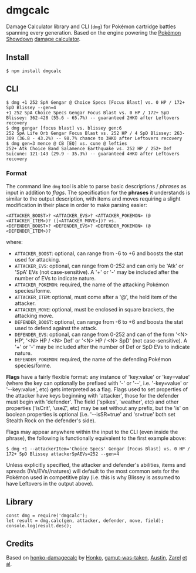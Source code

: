 # dmgcalc

Damage Calculator library and CLI (`dmg`) for Pokémon cartridge battles spanning
every generation. Based on the engine powering the
[Pokémon Showdown](https://psim.us)
[damage calculator](https://pokemonshowdown.com/damagecalc/).

## Install

    $ npm install dmgcalc

## CLI

    $ dmg +1 252 SpA Gengar @ Choice Specs [Focus Blast] vs. 0 HP / 172+ SpD Blissey --gen=4
    +1 252 SpA Choice Specs Gengar Focus Blast vs. 0 HP / 172+ SpD Blissey: 362-428 (55.6 - 65.7%) -- guaranteed 2HKO after Leftovers recovery
    $ dmg gengar [focus blast] vs. blissey gen:6
    252 SpA Life Orb Gengar Focus Blast vs. 252 HP / 4 SpD Blissey: 263-309 (36.8 - 43.2%) -- 98.7% chance to 3HKO after Leftovers recovery
    $ dmg gen=3 mence @ CB [EQ] vs. cune @ lefties
    252+ Atk Choice Band Salamence Earthquake vs. 252 HP / 252+ Def Suicune: 121-143 (29.9 - 35.3%) -- guaranteed 4HKO after Leftovers recovery

### Format

The command line `dmg` tool is able to parse basic descriptions / *phrases* as
input in addition to *flags*. The specification for the **phrases** it
understands is similar to the output description, with items and moves requiring
a slight modification in their place in order to make parsing easier:

    <ATTACKER_BOOST>? <ATTACKER_EVS>? <ATTACKER_POKEMON> (@ <ATTACKER_ITEM>)? ([<ATTACKER_MOVE>])? vs.
    <DEFENDER_BOOST>? <DEFENDER_EVS>? <DEFENDER_POKEMON> (@ <DEFENDER_ITEM>)?

where:

-   `ATTACKER_BOOST`: optional, can range from -6 to +6 and boosts the stat used
    for attacking.
-   `ATTACKER_EVS`: optional, can range from 0-252 and can only be 'Atk' or
    'SpA' EVs (not case-sensitive). A '+' or '-' may be included after the
    number of EVs to indicate nature.
-   `ATTACKER_POKEMON`: required, the name of the attacking Pokémon
    species/forme.
-   `ATTACKER_ITEM`: optional, must come after a '@', the held item of the
    attacker.
-   `ATTACKER_MOVE`: optional, must be enclosed in square brackets, the
    attacking move.
-   `DEFENDER_BOOST`: optional, can range from -6 to +6 and boosts the stat used
    to defend against the attack.
-   `DEFENDER_EVS`: optional, can range from 0-252 and can of the form
    '&lt;N&gt; HP', '&lt;N&gt; HP / &lt;N&gt; Def' or '&lt;N&gt; HP / &lt;N&gt;
    SpD' (not case-sensitive). A '+' or '-' may be included after the number of
    Def or SpD EVs to indicate nature.
-   `DEFENDER_POKEMON`: required, the name of the defending Pokémon
    species/forme.

**Flags** have a fairly flexible format: any instance of 'key:value' or
'key=value' (where the key can optionally be prefixed with '-' or '--', i.e.
'-key=value' or '--key:value', etc) gets interpreted as a flag. Flags used to
set properties of the attacker have keys beginning with 'attacker', those for
the defender must begin with 'defender'. The field ('spikes', 'weather', etc)
and other properties ('isCrit', 'useZ', etc) may be set without any prefix, but
the 'is' on boolean properties is optional (i.e. '--isSR=true' and 'sr=true'
both set Stealth Rock on the defender's side).

Flags may appear anywhere within the input to the CLI (even inside the phrase),
the following is functionally equivalent to the first example above:

    $ dmg +1 --attackerItem='Choice Specs' Gengar [Focus Blast] vs. 0 HP / 172+ SpD Blissey attackerSpAEVs=252 --gen=4

Unless explicitly specified, the attacker and defender's abilities, items and
spreads (IVs/EVs//natures) will default to the most common sets for the Pokémon
used in competitive play (i.e. this is why Blissey is assumed to have Leftovers
in the output above).

## Library

    const dmg = require('dmgcalc');
    let result = dmg.calc(gen, attacker, defender, move, field);
    console.log(result.desc);

## Credits

Based on [honko-damagecalc](https://github.com/Zarel/honko-damagecalc) by
[Honko](https://github.com/Honko),
[gamut-was-taken](https://github.com/gamut-was-taken),
[Austin](https://github.com/AustinXII), [Zarel](https://github.com/Zarel)
[et al](https://github.com/Zarel/honko-damagecalc/graphs/contributors).

